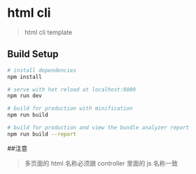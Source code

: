 # html cli

> html cli template

## Build Setup

```bash
# install dependencies
npm install

# serve with hot reload at localhost:8080
npm run dev

# build for production with minification
npm run build

# build for production and view the bundle analyzer report
npm run build --report
```

##注意

> 多页面的 html 名称必须跟 controller 里面的 js 名称一致
